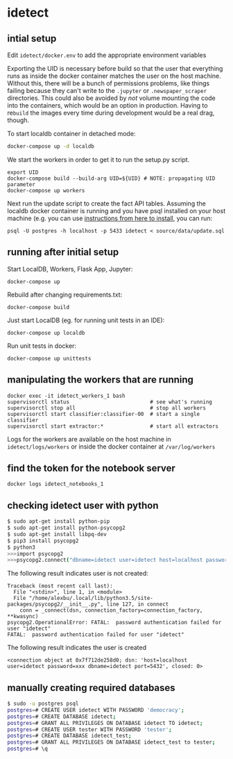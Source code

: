 # idetect

## intial setup

Edit `idetect/docker.env` to add the appropriate environment variables

Exporting the UID is necessary before build so that the user that everything
runs as inside the docker container matches the user on the host machine.
Without this, there will be a bunch of permissions problems, like things
failing because they can't write to the `.jupyter` or `.newspaper_scraper`
directories. This could also be avoided by _not_ volume mounting the code
into the containers, which would be an option in production. Having to
re`build` the images every time during development would be a real drag,
though.

To start localdb container in detached mode:

```bash
docker-compose up -d localdb
```

We start the workers in order to get it to run the setup.py script.

```
export UID
docker-compose build --build-arg UID=${UID} # NOTE: propagating UID parameter
docker-compose up workers
```

Next run the update script to create the fact API tables. Assuming the
localdb docker container is running and you have psql installed on your
host machine (e.g. you can use [instructions from here to install](https://linuxize.com/post/how-to-install-postgresql-on-ubuntu-18-04/), you can run:

```
psql -U postgres -h localhost -p 5433 idetect < source/data/update.sql
```

## running after initial setup

Start LocalDB, Workers, Flask App, Jupyter:
```
docker-compose up
```

Rebuild after changing requirements.txt:
```
docker-compose build
```

Just start LocalDB (eg. for running unit tests in an IDE):
```
docker-compose up localdb
```

Run unit tests in docker:
```
docker-compose up unittests
```

## manipulating the workers that are running

```
docker exec -it idetect_workers_1 bash
supervisorctl status                          # see what's running
supervisorctl stop all                        # stop all workers
supervisorctl start classifier:classifier-00  # start a single classifier
supervisorctl start extractor:*               # start all extractors
```

Logs for the workers are available on the host machine in `idetect/logs/workers` or
inside the docker container at `/var/log/workers`

## find the token for the notebook server

```
docker logs idetect_notebooks_1
```


## checking idetect user with python
```bash
$ sudo apt-get install python-pip
$ sudo apt-get install python-psycopg2
$ sudo apt-get install libpq-dev
$ pip3 install psycopg2
$ python3
>>>import psycopg2
>>>psycopg2.connect("dbname=idetect user=idetect host=localhost password=democracy port=5432")
```

The following result indicates user is not created:
```
Traceback (most recent call last):
  File "<stdin>", line 1, in <module>
  File "/home/alexbu/.local/lib/python3.5/site-packages/psycopg2/__init__.py", line 127, in connect
    conn = _connect(dsn, connection_factory=connection_factory, **kwasync)
psycopg2.OperationalError: FATAL:  password authentication failed for user "idetect"
FATAL:  password authentication failed for user "idetect"
```

The following result indicates the user is created
```
<connection object at 0x7f712de258d0; dsn: 'host=localhost user=idetect password=xxx dbname=idetect port=5432', closed: 0>
```

## manually creating required databases
```bash
$ sudo -u postgres psql
postgres=# CREATE USER idetect WITH PASSWORD 'democracy';
postgres=# CREATE DATABASE idetect;
postgres=# GRANT ALL PRIVILEGES ON DATABASE idetect TO idetect;
postgres=# CREATE USER tester WITH PASSWORD 'tester';
postgres=# CREATE DATABASE idetect_test;
postgres=# GRANT ALL PRIVILEGES ON DATABASE idetect_test to tester;
postgres=# \q
```


